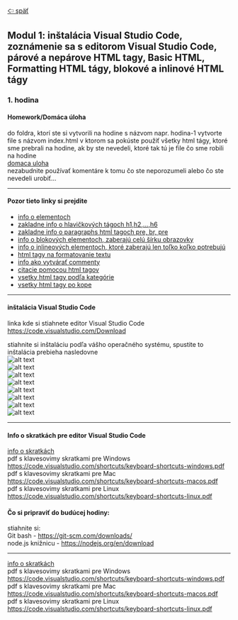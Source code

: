 [&#129188; späť](../../README.md)<br>

## Modul 1: inštalácia Visual Studio Code, zoznámenie sa s editorom Visual Studio Code, párové a nepárove HTML tagy, Basic HTML, Formatting HTML tágy, blokové a inlinové HTML tágy

### 1. hodina

#### Homework/Domáca úloha<br>

do foldra, ktorí ste si vytvorili na hodine s názvom napr. hodina-1 vytvorte file s názvom index.html v ktorom sa pokúste použiť všetky html tágy, ktoré sme prebrali na hodine, ak by ste nevedeli, ktoré tak tú je file čo sme robili na hodine<br>
[domaca uloha](homework/solution.html)<br>
nezabudnite používať komentáre k tomu čo ste neporozumeli alebo čo ste nevedeli urobiť...<br>

<hr>

#### Pozor tieto linky si prejdite<br>

- [info o elementoch](https://www.w3schools.com/html/html_elements.asp)<br>
- [zakladne info o hlavičkových tágoch h1,h2,...,h6](https://www.w3schools.com/html/html_headings.asp)<br>
- [zakladne info o paragraphs html tagoch pre, br, pre](https://www.w3schools.com/html/html_paragraphs.asp)<br>
- [info o blokových elementoch, zaberajú celú šírku obrazovky](https://www.w3schools.com/html/html_blocks.asp)<br>
- [info o inlineových elementoch, ktoré zaberajú len toľko koľko potrebujú](https://developer.mozilla.org/en-US/docs/Web/HTML/Block-level_elements)<br>
- [html tagy na formatovanie textu](https://www.w3schools.com/html/html_formatting.asp)<br>
- [info ako vytvárať commenty](https://www.w3schools.com/html/html_comments.asp)<br>
- [citacie pomocou html tagov](https://www.w3schools.com/html/html_paragraphs.asp)<br>
- [vsetky html tagy podľa kategórie](https://www.w3schools.com/tags/ref_byfunc.asp)<br>
- [vsetky html tagy po kope](http://overapi.com/html)<br>

<hr>

#### inštalácia Visual Studio Code<br>

linka kde si stiahnete editor Visual Studio Code <https://code.visualstudio.com/Download><br>

stiahnite si inštaláciu podľa vášho operačného systému, spustite to<br>
inštalácia prebieha nasledovne<br>
![alt text](images/1.png)<br>
![alt text](images/1.png)<br>
![alt text](images/2.png)<br>
![alt text](images/3.png)<br>
![alt text](images/4.png)<br>
![alt text](images/5.png)<br>
![alt text](images/6.png)<br>
![alt text](images/7.png)<br>

<hr>

#### Info o skratkách pre editor Visual Studio Code<br>

[info o skratkách](keybindings.md)<br>
pdf s klavesovimy skratkami pre Windows
<https://code.visualstudio.com/shortcuts/keyboard-shortcuts-windows.pdf><br>
pdf s klavesovimy skratkami pre Mac
<https://code.visualstudio.com/shortcuts/keyboard-shortcuts-macos.pdf><br>
pdf s klavesovimy skratkami pre Linux
<https://code.visualstudio.com/shortcuts/keyboard-shortcuts-linux.pdf><br>

#### Čo si pripraviť do budúcej hodiny:<br>

stiahnite si: <br>
Git bash - <https://git-scm.com/downloads/><br>
node.js knižnicu - <https://nodejs.org/en/download><br>

<hr>

[info o skratkách](keybindings.md)<br>
pdf s klavesovimy skratkami pre Windows
<https://code.visualstudio.com/shortcuts/keyboard-shortcuts-windows.pdf><br>
pdf s klavesovimy skratkami pre Mac
<https://code.visualstudio.com/shortcuts/keyboard-shortcuts-macos.pdf><br>
pdf s klavesovimy skratkami pre Linux
<https://code.visualstudio.com/shortcuts/keyboard-shortcuts-linux.pdf><br>
